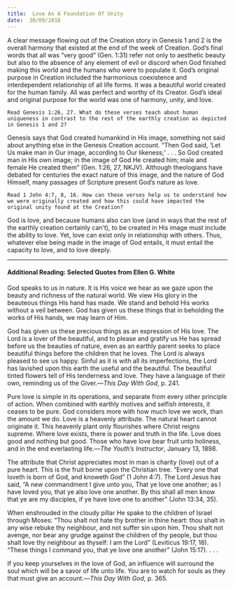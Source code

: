 ```yaml
---
title:  Love As A Foundation Of Unity
date:  30/09/2018
---
```


A clear message flowing out of the Creation story in Genesis 1 and 2 is the overall harmony that existed at the end of the week of Creation. God’s final words that all was “very good” (Gen. 1:31) refer not only to aesthetic beauty but also to the absence of any element of evil or discord when God finished making this world and the humans who were to populate it. God’s original purpose in Creation included the harmonious coexistence and interdependent relationship of all life forms. It was a beautiful world created for the human family. All was perfect and worthy of its Creator. God’s ideal and original purpose for the world was one of harmony, unity, and love.

`Read Genesis 1:26, 27. What do these verses teach about human uniqueness in contrast to the rest of the earthly creation as depicted in Genesis 1 and 2?`

Genesis says that God created humankind in His image, something not said about anything else in the Genesis Creation account. “Then God said, ‘Let Us make man in Our image, according to Our likeness;’ . . . So God created man in His own image; in the image of God He created him; male and female He created them” (Gen. 1:26, 27, NKJV). Although theologians have debated for centuries the exact nature of this image, and the nature of God Himself, many passages of Scripture present God’s nature as love.

`Read 1 John 4:7, 8, 16. How can these verses help us to understand how we were originally created and how this could have impacted the original unity found at the Creation?`

God is love, and because humans also can love (and in ways that the rest of the earthly creation certainly can’t), to be created in His image must include the ability to love. Yet, love can exist only in relationship with others. Thus, whatever else being made in the image of God entails, it must entail the capacity to love, and to love deeply.

---

#### Additional Reading: Selected Quotes from Ellen G. White

God speaks to us in nature. It is His voice we hear as we gaze upon the beauty and richness of the natural world. We view His glory in the beauteous things His hand has made. We stand and behold His works without a veil between. God has given us these things that in beholding the works of His hands, we may learn of Him.  

God has given us these precious things as an expression of His love. The Lord is a lover of the beautiful, and to please and gratify us He has spread before us the beauties of nature, even as an earthly parent seeks to place beautiful things before the children that he loves. The Lord is always pleased to see us happy. Sinful as it is with all its imperfections, the Lord has lavished upon this earth the useful and the beautiful. The beautiful tinted flowers tell of His tenderness and love. They have a language of their own, reminding us of the Giver.—_This Day With God_, p. 241. 

Pure love is simple in its operations, and separate from every other principle of action. When combined with earthly motives and selfish interests, it ceases to be pure. God considers more with how much love we work, than the amount we do. Love is a heavenly attribute. The natural heart cannot originate it. This heavenly plant only flourishes where Christ reigns supreme. Where love exists, there is power and truth in the life. Love does good and nothing but good. Those who have love bear fruit unto holiness, and in the end everlasting life.—_The Youth’s Instructor_, January 13, 1898. 

The attribute that Christ appreciates most in man is charity (love) out of a pure heart. This is the fruit borne upon the Christian tree. “Every one that loveth is born of God, and knoweth God” (1 John 4:7). The Lord Jesus has said, “A new commandment I give unto you, That ye love one another; as I have loved you, that ye also love one another. By this shall all men know that ye are my disciples, if ye have love one to another” (John 13:34, 35). 

When enshrouded in the cloudy pillar He spake to the children of Israel through Moses: “Thou shalt not hate thy brother in thine heart: thou shalt in any wise rebuke thy neighbour, and not suffer sin upon him. Thou shalt not avenge, nor bear any grudge against the children of thy people, but thou shalt love thy neighbour as thyself: I am the Lord” (Leviticus 19:17, 18). “These things I command you, that ye love one another” (John 15:17). . . . 

If you keep yourselves in the love of God, an influence will surround the soul which will be a savor of life unto life. You are to watch for souls as they that must give an account.—_This Day With God_, p. 365.